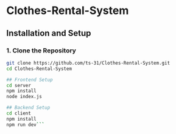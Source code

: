 # Clothes-Rental-System

## Installation and Setup

### 1. Clone the Repository

```bash
git clone https://github.com/ts-31/Clothes-Rental-System.git
cd Clothes-Rental-System

## Frontend Setup
cd server
npm install
node index.js

## Backend Setup
cd client
npm install
npm run dev```


